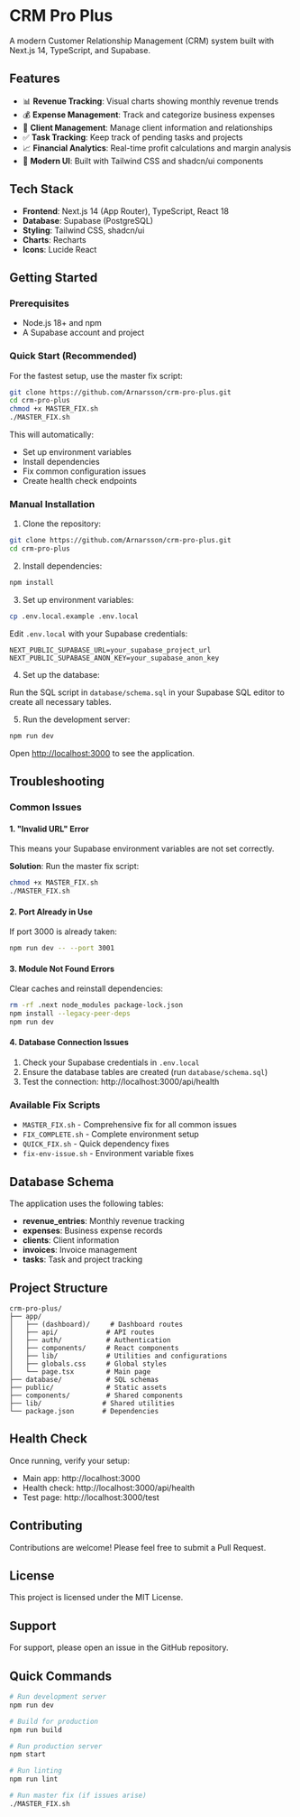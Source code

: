 # CRM Pro Plus

A modern Customer Relationship Management (CRM) system built with Next.js 14, TypeScript, and Supabase.

## Features

- 📊 **Revenue Tracking**: Visual charts showing monthly revenue trends
- 💰 **Expense Management**: Track and categorize business expenses
- 👥 **Client Management**: Manage client information and relationships
- ✅ **Task Tracking**: Keep track of pending tasks and projects
- 📈 **Financial Analytics**: Real-time profit calculations and margin analysis
- 🎨 **Modern UI**: Built with Tailwind CSS and shadcn/ui components

## Tech Stack

- **Frontend**: Next.js 14 (App Router), TypeScript, React 18
- **Database**: Supabase (PostgreSQL)
- **Styling**: Tailwind CSS, shadcn/ui
- **Charts**: Recharts
- **Icons**: Lucide React

## Getting Started

### Prerequisites

- Node.js 18+ and npm
- A Supabase account and project

### Quick Start (Recommended)

For the fastest setup, use the master fix script:

```bash
git clone https://github.com/Arnarsson/crm-pro-plus.git
cd crm-pro-plus
chmod +x MASTER_FIX.sh
./MASTER_FIX.sh
```

This will automatically:
- Set up environment variables
- Install dependencies
- Fix common configuration issues
- Create health check endpoints

### Manual Installation

1. Clone the repository:
```bash
git clone https://github.com/Arnarsson/crm-pro-plus.git
cd crm-pro-plus
```

2. Install dependencies:
```bash
npm install
```

3. Set up environment variables:
```bash
cp .env.local.example .env.local
```

Edit `.env.local` with your Supabase credentials:
```
NEXT_PUBLIC_SUPABASE_URL=your_supabase_project_url
NEXT_PUBLIC_SUPABASE_ANON_KEY=your_supabase_anon_key
```

4. Set up the database:

Run the SQL script in `database/schema.sql` in your Supabase SQL editor to create all necessary tables.

5. Run the development server:
```bash
npm run dev
```

Open [http://localhost:3000](http://localhost:3000) to see the application.

## Troubleshooting

### Common Issues

#### 1. "Invalid URL" Error
This means your Supabase environment variables are not set correctly.

**Solution**: Run the master fix script:
```bash
chmod +x MASTER_FIX.sh
./MASTER_FIX.sh
```

#### 2. Port Already in Use
If port 3000 is already taken:
```bash
npm run dev -- --port 3001
```

#### 3. Module Not Found Errors
Clear caches and reinstall dependencies:
```bash
rm -rf .next node_modules package-lock.json
npm install --legacy-peer-deps
npm run dev
```

#### 4. Database Connection Issues
1. Check your Supabase credentials in `.env.local`
2. Ensure the database tables are created (run `database/schema.sql`)
3. Test the connection: http://localhost:3000/api/health

### Available Fix Scripts

- `MASTER_FIX.sh` - Comprehensive fix for all common issues
- `FIX_COMPLETE.sh` - Complete environment setup
- `QUICK_FIX.sh` - Quick dependency fixes
- `fix-env-issue.sh` - Environment variable fixes

## Database Schema

The application uses the following tables:

- **revenue_entries**: Monthly revenue tracking
- **expenses**: Business expense records
- **clients**: Client information
- **invoices**: Invoice management
- **tasks**: Task and project tracking

## Project Structure

```
crm-pro-plus/
├── app/
│   ├── (dashboard)/     # Dashboard routes
│   ├── api/            # API routes
│   ├── auth/           # Authentication
│   ├── components/     # React components
│   ├── lib/            # Utilities and configurations
│   ├── globals.css     # Global styles
│   └── page.tsx        # Main page
├── database/           # SQL schemas
├── public/             # Static assets
├── components/         # Shared components
├── lib/               # Shared utilities
└── package.json       # Dependencies
```

## Health Check

Once running, verify your setup:
- Main app: http://localhost:3000
- Health check: http://localhost:3000/api/health
- Test page: http://localhost:3000/test

## Contributing

Contributions are welcome! Please feel free to submit a Pull Request.

## License

This project is licensed under the MIT License.

## Support

For support, please open an issue in the GitHub repository.

## Quick Commands

```bash
# Run development server
npm run dev

# Build for production
npm run build

# Run production server
npm start

# Run linting
npm run lint

# Run master fix (if issues arise)
./MASTER_FIX.sh
```
